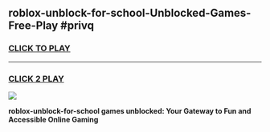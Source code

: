 
## roblox-unblock-for-school-Unblocked-Games-Free-Play #privq
<h3>
<a href="https://us.freeplayer.one?title=roblox-unblock-for-school&ref=9M">CLICK TO PLAY</a></h3>
<hr>

<h3>
<a href="https://us.freeplayer.one?title=roblox-unblock-for-school&ref=9M">CLICK 2 PLAY</a>
  
</h3>

<a href="https://us.freeplayer.one?title=roblox-unblock-for-school&ref=9M"><img src="https://clearcache.store/games.png"></a>


**roblox-unblock-for-school games unblocked: Your Gateway to Fun and Accessible Online Gaming**
